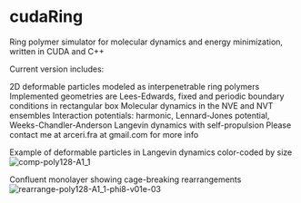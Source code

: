 # cudaRing
Ring polymer simulator for molecular dynamics and energy minimization, written in CUDA and C++

Current version includes:

2D deformable particles modeled as interpenetrable ring polymers
Implemented geometries are Lees-Edwards, fixed and periodic boundary conditions in rectangular box
Molecular dynamics in the NVE and NVT ensembles
Interaction potentials: harmonic, Lennard-Jones potential, Weeks-Chandler-Anderson
Langevin dynamics with self-propulsion
Please contact me at arceri.fra at gmail.com for more info

Example of deformable particles in Langevin dynamics color-coded by size
![comp-poly128-A1_1](https://github.com/farceri/cudaRing/assets/32315176/5b6f6ba1-abb9-4721-9e98-04a757c45c90)

Confluent monolayer showing cage-breaking rearrangements
![rearrange-poly128-A1_1-phi8-v01e-03](https://github.com/farceri/cudaRing/assets/32315176/170d0245-6a3e-4cc6-95e6-830337fce742)
